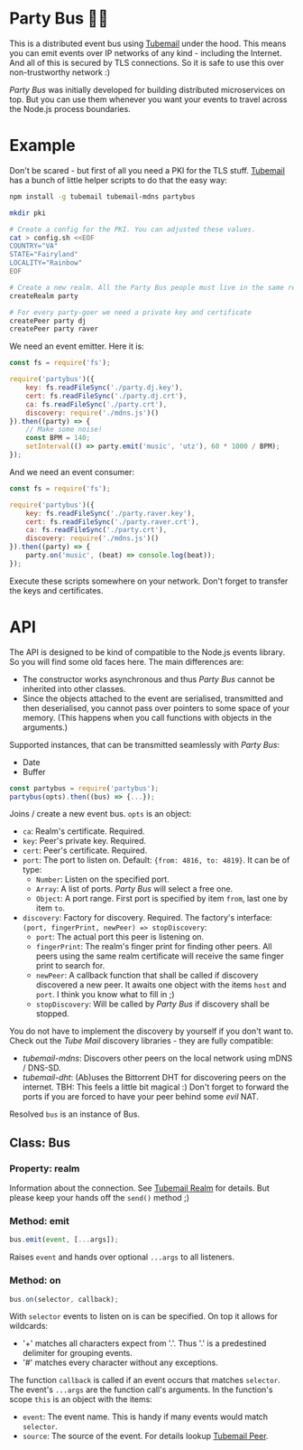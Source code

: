 # Party Bus 🎉🚌

This is a distributed event bus using [Tubemail](https://github.com/jue89/node-tubemail) under the hood. This means you can emit events over IP networks of any kind - including the Internet. And all of this is secured by TLS connections. So it is safe to use this over non-trustworthy network :)

*Party Bus* was initially developed for building distributed microservices on top. But you can use them whenever you want your events to travel across the Node.js process boundaries.


# Example

Don't be scared - but first of all you need a PKI for the TLS stuff. [Tubemail](https://github.com/jue89/node-tubemail) has a bunch of little helper scripts to do that the easy way:

```sh
npm install -g tubemail tubemail-mdns partybus

mkdir pki

# Create a config for the PKI. You can adjusted these values.
cat > config.sh <<EOF
COUNTRY="VA"
STATE="Fairyland"
LOCALITY="Rainbow"
EOF

# Create a new realm. All the Party Bus people must live in the same realm.
createRealm party

# For every party-goer we need a private key and certificate
createPeer party dj
createPeer party raver
```

We need an event emitter. Here it is:

```javascript
const fs = require('fs');

require('partybus')({
	key: fs.readFileSync('./party.dj.key'),
	cert: fs.readFileSync('./party.dj.crt'),
	ca: fs.readFileSync('./party.crt'),
	discovery: require('./mdns.js')()
}).then((party) => {
	// Make some noise!
	const BPM = 140;
	setInterval(() => party.emit('music', 'utz'), 60 * 1000 / BPM);
});
```

And we need an event consumer:

```javascript
const fs = require('fs');

require('partybus')({
	key: fs.readFileSync('./party.raver.key'),
	cert: fs.readFileSync('./party.raver.crt'),
	ca: fs.readFileSync('./party.crt'),
	discovery: require('./mdns.js')()
}).then((party) => {
	party.on('music', (beat) => console.log(beat));
});
```

Execute these scripts somewhere on your network. Don't forget to transfer the keys and certificates.

# API

The API is designed to be kind of compatible to the Node.js events library. So you will find some old faces here. The main differences are:
 * The constructor works asynchronous and thus *Party Bus* cannot be inherited into other classes.
 * Since the objects attached to the event are serialised, transmitted and then deserialised, you cannot pass over pointers to some space of your memory. (This happens when you call functions with objects in the arguments.)

Supported instances, that can be transmitted seamlessly with *Party Bus*:
 * Date
 * Buffer

```js
const partybus = require('partybus');
partybus(opts).then((bus) => {...});
```

Joins / create a new event bus. ```opts``` is an object:
 * ```ca```: Realm's certificate. Required.
 * ```key```: Peer's private key. Required.
 * ```cert```: Peer's certificate. Required.
 * ```port```: The port to listen on. Default: ```{from: 4816, to: 4819}```. It can be of type:
   * ```Number```: Listen on the specified port.
   * ```Array```: A list of ports. *Party Bus* will select a free one.
   * ```Object```: A port range. First port is specified by item ```from```, last one by item ```to```.
 * ```discovery```: Factory for discovery. Required. The factory's interface: ```(port, fingerPrint, newPeer) => stopDiscovery```:
   * ```port```: The actual port this peer is listening on.
   * ```fingerPrint```: The realm's finger print for finding other peers. All peers using the same realm certificate will receive the same finger print to search for.
   * ```newPeer```: A callback function that shall be called if discovery discovered a new peer. It awaits one object with the items ```host``` and ```port```. I think you know what to fill in ;)
   * ```stopDiscovery```: Will be called by *Party Bus* if discovery shall be stopped.

You do not have to implement the discovery by yourself if you don't want to. Check out the *Tube Mail* discovery libraries - they are fully compatible:
 * *tubemail-mdns*: Discovers other peers on the local network using mDNS / DNS-SD.
 * *tubemail-dht*: (Ab)uses the Bittorrent DHT for discovering peers on the internet. TBH: This feels a little bit magical :) Don't forget to forward the ports if you are forced to have your peer behind some *evil* NAT.

Resolved ```bus``` is an instance of Bus.

## Class: Bus

### Property: realm

Information about the connection. See [Tubemail Realm](https://github.com/jue89/node-tubemail#class-realm) for details. But please keep your hands off the ```send()``` method ;)

### Method: emit

```js
bus.emit(event, [...args]);
```

Raises ```event``` and hands over optional ```...args``` to all listeners.

### Method: on

```js
bus.on(selector, callback);
```

With ```selector``` events to listen on is can be specified. On top it allows for wildcards:
 * '+' matches all characters expect from '.'. Thus '.' is a predestined delimiter for grouping events.
 * '#' matches every character without any exceptions.

The function ```callback``` is called if an event occurs that matches ```selector```. The event's ```...args``` are the function call's arguments. In the function's scope ```this``` is an object with the items:
 * ```event```: The event name. This is handy if many events would match ```selector```.
 * ```source```: The source of the event. For details lookup [Tubemail Peer](https://github.com/jue89/node-tubemail#class-neighbour).

